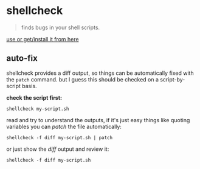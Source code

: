 # shellcheck

> finds bugs in your shell scripts.

[use or get/install it from here](https://www.shellcheck.net)

## auto-fix

shellcheck provides a diff output, so things can be automatically fixed with the `patch` command. but I guess this should be checked on a script-by-script basis.

**check the script first:**

```shell
shellcheck my-script.sh
```

read and try to understand the outputs, if it's just easy things like quoting variables you can *patch* the file automatically:

```shell
shellcheck -f diff my-script.sh | patch
```

or just show the *diff* output and review it:

```shell
shellcheck -f diff my-script.sh
```